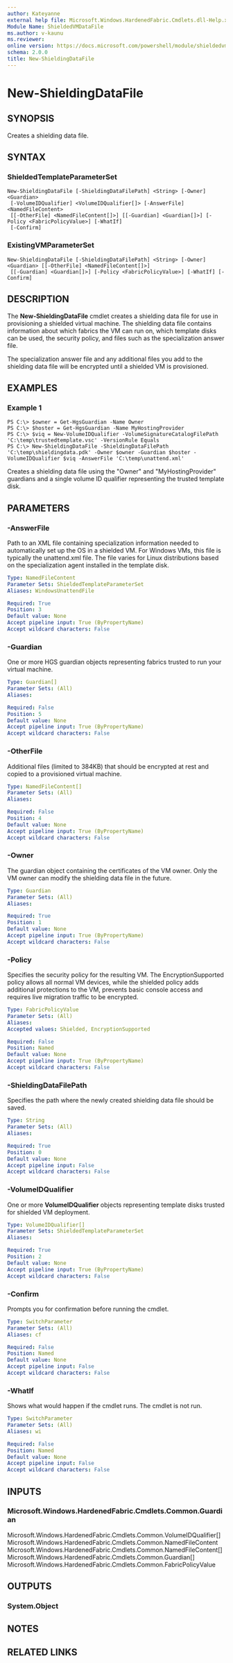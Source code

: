 ```yaml
---
author: Kateyanne
external help file: Microsoft.Windows.HardenedFabric.Cmdlets.dll-Help.xml
Module Name: ShieldedVMDataFile
ms.author: v-kaunu
ms.reviewer: 
online version: https://docs.microsoft.com/powershell/module/shieldedvmdatafile/new-shieldingdatafile?view=windowsserver2022-ps&wt.mc_id=ps-gethelp
schema: 2.0.0
title: New-ShieldingDataFile
---
```


# New-ShieldingDataFile

## SYNOPSIS
Creates a shielding data file.

## SYNTAX

### ShieldedTemplateParameterSet
```
New-ShieldingDataFile [-ShieldingDataFilePath] <String> [-Owner] <Guardian>
 [-VolumeIDQualifier] <VolumeIDQualifier[]> [-AnswerFile] <NamedFileContent>
 [[-OtherFile] <NamedFileContent[]>] [[-Guardian] <Guardian[]>] [-Policy <FabricPolicyValue>] [-WhatIf]
 [-Confirm]
```

### ExistingVMParameterSet
```
New-ShieldingDataFile [-ShieldingDataFilePath] <String> [-Owner] <Guardian> [[-OtherFile] <NamedFileContent[]>]
 [[-Guardian] <Guardian[]>] [-Policy <FabricPolicyValue>] [-WhatIf] [-Confirm]
```

## DESCRIPTION
The **New-ShieldingDataFile** cmdlet creates a shielding data file for use in provisioning a shielded virtual machine.
The shielding data file contains information about which fabrics the VM can run on, which template disks can be used, the security policy, and files such as the specialization answer file.

The specialization answer file and any additional files you add to the shielding data file will be encrypted until a shielded VM is provisioned.

## EXAMPLES

### Example 1
```
PS C:\> $owner = Get-HgsGuardian -Name Owner
PS C:\> $hoster = Get-HgsGuardian -Name MyHostingProvider
PS C:\> $viq = New-VolumeIDQualifier -VolumeSignatureCatalogFilePath 'C:\temp\trustedtemplate.vsc' -VersionRule Equals
PS C:\> New-ShieldingDataFile -ShieldingDataFilePath 'C:\temp\shieldingdata.pdk' -Owner $owner -Guardian $hoster -VolumeIDQualifier $viq -AnswerFile 'C:\temp\unattend.xml'
```

Creates a shielding data file using the "Owner" and "MyHostingProvider" guardians and a single volume ID qualifier representing the trusted template disk.

## PARAMETERS

### -AnswerFile
Path to an XML file containing specialization information needed to automatically set up the OS in a shielded VM.
For Windows VMs, this file is typically the unattend.xml file.
The file varies for Linux distributions based on the specialization agent installed in the template disk.

```yaml
Type: NamedFileContent
Parameter Sets: ShieldedTemplateParameterSet
Aliases: WindowsUnattendFile

Required: True
Position: 3
Default value: None
Accept pipeline input: True (ByPropertyName)
Accept wildcard characters: False
```

### -Guardian
One or more HGS guardian objects representing fabrics trusted to run your virtual machine.

```yaml
Type: Guardian[]
Parameter Sets: (All)
Aliases: 

Required: False
Position: 5
Default value: None
Accept pipeline input: True (ByPropertyName)
Accept wildcard characters: False
```

### -OtherFile
Additional files (limited to 384KB) that should be encrypted at rest and copied to a provisioned virtual machine.

```yaml
Type: NamedFileContent[]
Parameter Sets: (All)
Aliases: 

Required: False
Position: 4
Default value: None
Accept pipeline input: True (ByPropertyName)
Accept wildcard characters: False
```

### -Owner
The guardian object containing the certificates of the VM owner.
Only the VM owner can modify the shielding data file in the future.

```yaml
Type: Guardian
Parameter Sets: (All)
Aliases: 

Required: True
Position: 1
Default value: None
Accept pipeline input: True (ByPropertyName)
Accept wildcard characters: False
```

### -Policy
Specifies the security policy for the resulting VM.
The EncryptionSupported policy allows all normal VM devices, while the shielded policy adds additional protections to the VM, prevents basic console access and requires live migration traffic to be encrypted.

```yaml
Type: FabricPolicyValue
Parameter Sets: (All)
Aliases: 
Accepted values: Shielded, EncryptionSupported

Required: False
Position: Named
Default value: None
Accept pipeline input: True (ByPropertyName)
Accept wildcard characters: False
```

### -ShieldingDataFilePath
Specifies the path where the newly created shielding data file should be saved.

```yaml
Type: String
Parameter Sets: (All)
Aliases: 

Required: True
Position: 0
Default value: None
Accept pipeline input: False
Accept wildcard characters: False
```

### -VolumeIDQualifier
One or more **VolumeIDQualifier** objects representing template disks trusted for shielded VM deployment.

```yaml
Type: VolumeIDQualifier[]
Parameter Sets: ShieldedTemplateParameterSet
Aliases: 

Required: True
Position: 2
Default value: None
Accept pipeline input: True (ByPropertyName)
Accept wildcard characters: False
```

### -Confirm
Prompts you for confirmation before running the cmdlet.

```yaml
Type: SwitchParameter
Parameter Sets: (All)
Aliases: cf

Required: False
Position: Named
Default value: None
Accept pipeline input: False
Accept wildcard characters: False
```

### -WhatIf
Shows what would happen if the cmdlet runs.
The cmdlet is not run.

```yaml
Type: SwitchParameter
Parameter Sets: (All)
Aliases: wi

Required: False
Position: Named
Default value: None
Accept pipeline input: False
Accept wildcard characters: False
```

## INPUTS

### Microsoft.Windows.HardenedFabric.Cmdlets.Common.Guardian
Microsoft.Windows.HardenedFabric.Cmdlets.Common.VolumeIDQualifier[]
Microsoft.Windows.HardenedFabric.Cmdlets.Common.NamedFileContent
Microsoft.Windows.HardenedFabric.Cmdlets.Common.NamedFileContent[]
Microsoft.Windows.HardenedFabric.Cmdlets.Common.Guardian[]
Microsoft.Windows.HardenedFabric.Cmdlets.Common.FabricPolicyValue


## OUTPUTS

### System.Object

## NOTES

## RELATED LINKS

